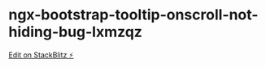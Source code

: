 # ngx-bootstrap-tooltip-onscroll-not-hiding-bug-lxmzqz

[Edit on StackBlitz ⚡️](https://stackblitz.com/edit/ngx-bootstrap-tooltip-onscroll-not-hiding-bug-lxmzqz)